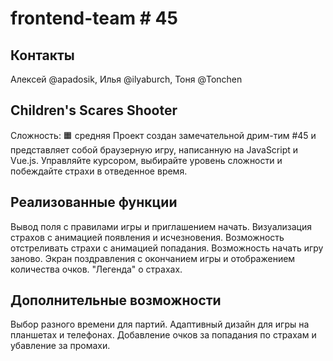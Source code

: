 # frontend-team # 45 

## Контакты
Алексей @apadosik,
Илья @ilyaburch,
Тоня @Tonchen


## Children's Scares Shooter
Сложность: 🟧 средняя
Проект создан замечательной дрим-тим #45 и представляет собой браузерную игру, написанную на JavaScript и Vue.js.
Управляйте курсором, выбирайте уровень сложности и побеждайте страхи в отведенное время.

## Реализованные функции
Вывод поля с правилами игры и приглашением начать.
Визуализация страхов с анимацией появления и исчезновения.
Возможность отстреливать страхи с анимацией попадания.
Возможность начать игру заново.
Экран поздравления с окончанием игры и отображением количества очков.
"Легенда" о страхах.

## Дополнительные возможности
Выбор разного времени для партий.
Адаптивный дизайн для игры на планшетах и телефонах.
Добавление очков за попадания по страхам и убавление за промахи.





